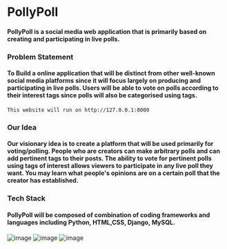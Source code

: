 # PollyPoll
<h4>PollyPoll is a social media web application that is primarily based on creating and participating in live polls.</h4>

<h3>Problem Statement</h3>
<h4>To Build a online application that will be distinct from other well-known social media platforms since it will focus largely on producing and participating in live polls. Users will be able to vote on polls according to their interest tags since polls will also be categorised using tags.</h4>
 
 ```
 This website will run on http://127.0.0.1:8000 
 ```
 
 <h3>Our Idea
 <h4>Our visionary idea is to create a platform that will be used primarily for voting/polling. People who are creators can make arbitrary polls and can add pertinent tags to their posts. The ability to vote for pertinent polls using tags of interest allows viewers to participate in any live poll they want. You may learn what people's opinions are on a certain poll that the creator has established.</h4>
 
 <h3>Tech Stack
 <h4>PollyPoll will be composed of combination of coding frameworks and languages including Python, HTML,CSS, Django, MySQL.</h4>
 
![image](https://user-images.githubusercontent.com/105808186/200157355-0669175f-4b35-4d2e-807a-a4ce5f0ef4e1.png)
![image](https://user-images.githubusercontent.com/105808186/200157412-eb8c8d53-defc-41ac-8ab3-e939250caefe.png)
![image](https://user-images.githubusercontent.com/105808186/200157422-2ffc2fb7-6feb-4294-8160-d82781c726bf.png)
